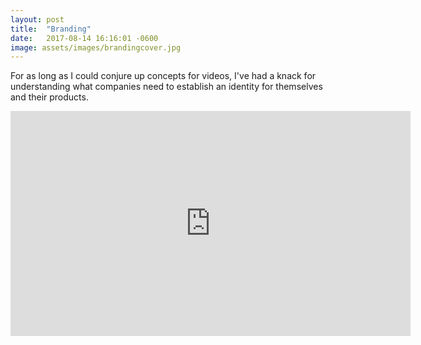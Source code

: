 ```yaml
---
layout: post
title:  "Branding"
date:   2017-08-14 16:16:01 -0600
image: assets/images/brandingcover.jpg
---
```


For as long as I could conjure up concepts for videos, I've had a knack for understanding what companies need to establish an identity for themselves and their products.

<iframe src="https://player.vimeo.com/video/167486475?color=ff9933&byline=0&portrait=0" width="640" height="360" frameborder="0" webkitallowfullscreen mozallowfullscreen allowfullscreen></iframe>